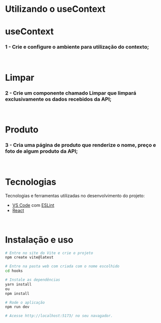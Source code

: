 # **Utilizando o useContext**

# **useContext**
### 1 - Crie e configure o ambiente para utilização do contexto;
<br>

# **Limpar**
### 2 - Crie um componente chamado Limpar que limpará exclusivamente os dados recebidos da API;
<br>

# **Produto**
### 3 - Cria uma página de produto que renderize o nome, preço e foto de algum produto da API;
<br>

# Tecnologias

Tecnologias e ferramentas utilizadas no desenvolvimento do projeto:

- [VS Code](https://code.visualstudio.com/) com [ESLint](https://eslint.org/)
- [React](https://pt-br.reactjs.org/)

<br>

# Instalação e uso

```bash
# Entre no site do Vite e crie o projeto
npm create vite@latest

# Entre na pasta web com criada com o nome escolhido
cd hooks

# Instale as dependências
yarn install
ou 
npm install

# Rode o aplicação
npm run dev 

# Acesse http://localhost:5173/ no seu navagador.
```
